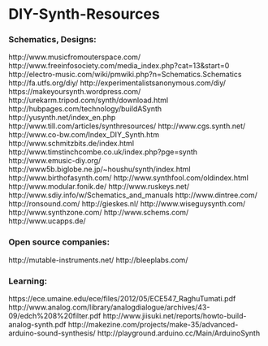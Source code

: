 <h1>DIY-Synth-Resources</h2>

<h3>Schematics, Designs:</h3>
http://www.musicfromouterspace.com/
http://www.freeinfosociety.com/media_index.php?cat=13&start=0
http://electro-music.com/wiki/pmwiki.php?n=Schematics.Schematics
http://fa.utfs.org/diy/
http://experimentalistsanonymous.com/diy/
https://makeyoursynth.wordpress.com/
http://urekarm.tripod.com/synth/download.html
http://hubpages.com/technology/buildASynth
http://yusynth.net/index_en.php
http://www.till.com/articles/synthresources/
http://www.cgs.synth.net/
http://www.co-bw.com/Index_DIY_Synth.htm
http://www.schmitzbits.de/index.html
http://www.timstinchcombe.co.uk/index.php?pge=synth
http://www.emusic-diy.org/
http://www5b.biglobe.ne.jp/~houshu/synth/index.html
http://www.birthofasynth.com/
http://www.synthfool.com/oldindex.html
http://www.modular.fonik.de/
http://www.ruskeys.net/
http://www.sdiy.info/w/Schematics_and_manuals
http://www.dintree.com/
http://ronsound.com/
http://gieskes.nl/
http://www.wiseguysynth.com/
http://www.synthzone.com/
http://www.schems.com/
http://www.ucapps.de/

<h3> Open source companies:</h3>
http://mutable-instruments.net/
http://bleeplabs.com/

<h3>Learning:</h3>
https://ece.umaine.edu/ece/files/2012/05/ECE547_RaghuTumati.pdf
http://www.analog.com/library/analogdialogue/archives/43-09/edch%208%20filter.pdf
http://www.jiisuki.net/reports/howto-build-analog-synth.pdf
http://makezine.com/projects/make-35/advanced-arduino-sound-synthesis/
http://playground.arduino.cc/Main/ArduinoSynth
